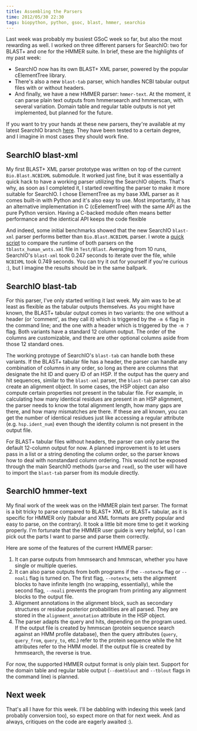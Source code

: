 ```yaml
---
title: Assembling the Parsers
time: 2012/05/30 22:30
tags: biopython, python, gsoc, blast, hmmer, searchio
---
```


Last week was probably my busiest GSoC week so far, but also the most rewarding as well. I worked on three different parsers for SearchIO: two for BLAST+ and one for the HMMER suite. In brief, these are the highlights of my past week:

* SearchIO now has its own BLAST+ XML parser, powered by the popular cElementTree library.
* There's also a new `blast-tab` parser, which handles NCBI tabular output files with or without headers.
* And finally, we have a new HMMER parser: `hmmer-text`. At the moment, it can parse plain text outputs from hmmersearch and hmmerscan, with several variation. Domain table and regular table outputs is not yet implemented, but planned for the future.

If you want to try your hands at these new parsers, they're available at my latest SearchIO branch [here](https://github.com/bow/biopython/tree/searchio/). They have been tested to a certain degree, and I imagine in most cases they should work fine.


SearchIO blast-xml
------------------

My first BLAST+ XML parser prototype was written on top of the current `Bio.Blast.NCBIXML` submodule. It worked just fine, but it was essentially a quick hack to have a working parser utilizing the SearchIO objects. That's why, as soon as I completed it, I started rewriting the parser to make it more suitable for SearchIO. I chose ElementTree as my base XML parser as it comes built-in with Python and it's also easy to use. Most importantly, it has an alternative implementation in C (cEelementTree) with the same API as the pure Python version. Having a C-backed module often means better performance and the identical API keeps the code flexible

And indeed, some initial benchmarks showed that the new SearchIO `blast-xml` parser performs better than `Bio.Blast.NCBIXML` parser. I wrote a [quick script](https://gist.github.com/2759448) to compare the runtime of both parsers on the `tblastx_human_wnts.xml` file in `Test/Blast`. Averaging from 10 runs, SearchIO's `blast-xml` took 0.247 seconds to iterate over the file, while `NCBIXML` took 0.749 seconds. You can try it out for yourself if you're curious :), but I imagine the results should be in the same ballpark.


SearchIO blast-tab
------------------

For this parser, I've only started writing it last week. My aim was to be at least as flexible as the tabular outputs themselves. As you might have known, the BLAST+ tabular output comes in two variants: the one without a header (or 'comment', as they call it) which is triggered by the `-m 6` flag in the command line; and the one with a header which is triggered by the `-m 7` flag. Both variants have a standard 12 column output. The order of the columns are customizable, and there are other optional columns aside from those 12 standard ones.

The working protoype of SearchIO's `blast-tab` can handle both these variants. If the BLAST+ tabular file has a header, the parser can handle any combination of columns in any order, so long as there are columns that designate the hit ID and query ID of an HSP. If the output has the query and hit sequences, similar to the `blast-xml` parser, the `blast-tab` parser can also create an alignment object. In some cases, the HSP object can also compute certain properties not present in the tabular file. For example, in calculating how many identical residues are present in an HSP alignment, the parser needs to know the total alignment length, how many gaps are there, and how many mismatches are there. If these are all known, you can get the number of identical residues just like accessing a regular attribute (e.g. `hsp.ident_num`) even though the identity column is not present in the output file.

For BLAST+ tabular files without headers, the parser can only parse the default 12-column output for now. A planned improvement is to let users pass in a list or a string denoting the column order, so the parser knows how to deal with nonstandard column ordering. This would not be exposed through the main SearchIO methods (`parse` and `read`), so the user will have to import the `blast-tab` parser from its module directly. 


SearchIO hmmer-text
-------------------

My final work of the week was on the HMMER plain text parser. The format is a bit tricky to parse compared to BLAST+ XML or BLAST+ tabular, as it is specific for HMMER only (tabular and XML formats are pretty popular and easy to parse, on the contrary). It took a little bit more time to get it working properly. I'm fortunate that the HMMER user guide is very helpful, so I can pick out the parts I want to parse and parse them correctly.

Here are some of the features of the current HMMER parser:

1. It can parse outputs from hmmsearch and hmmscan, whether you have single or multiple queries.
2. It can also parse outputs from both programs if the `--notextw` flag or `--noali` flag is turned on. The first flag, `--notextw`, sets the alignment blocks to have infinite length (no wrapping, essentially), while the second flag, `--noali` prevents the program from printing any alignment blocks to the output file.
3. Alignment annotations in the alignment block, such as secondary structures or residue posterior probabilities are all parsed. They are stored in the `alignment_annotation` attribute in the HSP object.
4. The parser adapts the query and hits, depending on the program used. If the output file is created by hmmscan (protein sequence search against an HMM profile database), then the query attributes (`query`, `query_from`, `query_to`, etc.) refer to the protein sequence while the hit attributes refer to the HMM model. If the output file is created by hmmsearch, the reverse is true.

For now, the supported HMMER output format is only plain text. Support for the domain table and regular table output (`--domtblout` and `--tblout` flags in the command line) is planned.


Next week
---------

That's all I have for this week. I'll be dabbling with indexing this week (and probably conversion too), so expect more on that for next week. And as always, critiques on the code are eagerly awaited :).
